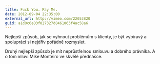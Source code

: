 ```yaml
---
title: Fuck You. Pay Me.
date: 2012-09-04 22:35:00
external_url: http://vimeo.com/22053820
guid: a1d0c6e83f027327d8461063f4ac58a6
---
```


Nejlepší způsob, jak se vyhnout problémům s klienty, je být vybíravý a spolupráci si nejdřív pořádně rozmyslet.

Druhý nejlepší způsob je mít neprůstřelnou smlouvu a dobrého právníka. A o tom mluví Mike Monteiro ve skvělé přednášce.
